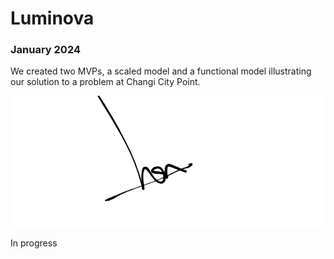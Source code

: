 <title>Hon's Luminova</title>

<div class="main">
<div class="main-wrapper">
  <div class="main-text-container">
    <h1>Luminova</h1>
    <h3>January 2024</h3>
    <p>
      We created two MVPs, a scaled model and a functional model illustrating our solution 
      to a problem at Changi City Point.
    </p>
  </div>

  <div class="main-image-container">
    <img
      src="/src/assets/images/hon-logo.png"
      alt="Liang Kuan Hon"
      class="main-image"
    />
  </div>
</div>
</div>

<div class="full-width-border"></div>

<div class="secondary-wrapper">
    <p>In progress</p>
<div>
